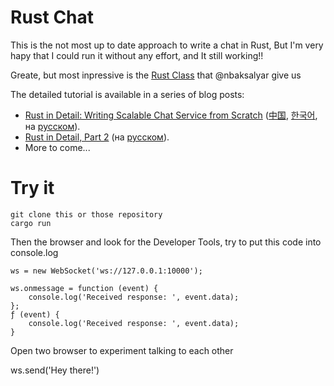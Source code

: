# Rust Chat

This is the not most up to date approach to write a chat in Rust, But I'm very hapy that I could run it without any effort, and It still working!!

Greate, but most inpressive is the [Rust Class]() that @nbaksalyar give us

The detailed tutorial is available in a series of blog posts:

* [Rust in Detail: Writing Scalable Chat Service from Scratch](http://nbaksalyar.github.io/2015/07/10/writing-chat-in-rust.html) ([中国](http://markindev.github.io/2016/02/15/Rust-in-Details-Part-1/), [한국어](http://blog.naver.com/futurewave01/220539095123), на [русском](https://habrahabr.ru/post/268609/)).
* [Rust in Detail, Part 2](http://nbaksalyar.github.io/2015/11/09/rust-in-detail-2.html) (на [русском](https://habrahabr.ru/post/278635/)).
* More to come...

# Try it

```Shell 
git clone this or those repository
cargo run 
```
Then the browser and look for the Developer Tools, try to put this code into console.log
```Just
ws = new WebSocket('ws://127.0.0.1:10000');

ws.onmessage = function (event) {
    console.log('Received response: ', event.data);
};
ƒ (event) {
    console.log('Received response: ', event.data);
}
```

Open two browser to experiment talking to each other

ws.send('Hey there!')
